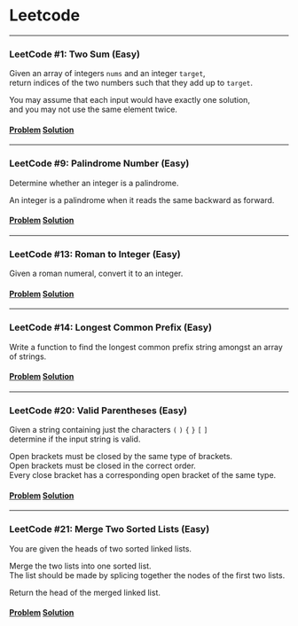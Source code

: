 # Leetcode

<hr>

### LeetCode #1: Two Sum (Easy)

Given an array of integers `nums` and an integer `target`,    
return indices of the two numbers such that they add up to `target`.

You may assume that each input would have exactly one solution,  
and you may not use the same element twice.

#### [Problem](https://leetcode.com/problems/two-sum/description/) [Solution](TwoSum/TwoSum/Program.cs)

<hr>

### LeetCode #9: Palindrome Number (Easy)

Determine whether an integer is a palindrome.  

An integer is a palindrome when it reads the same backward as forward.

#### [Problem](https://leetcode.com/problems/palindrome-number/) [Solution](PalindromeNumber/PalindromeNumber/Program.cs)

<hr>

### LeetCode #13: Roman to Integer (Easy)

Given a roman numeral, convert it to an integer.

#### [Problem](https://leetcode.com/problems/roman-to-integer/) [Solution](RomanToInteger/RomanToInteger/Program.cs)

<hr>

### LeetCode #14: Longest Common Prefix (Easy)

Write a function to find the longest common prefix string amongst an array of strings.  

#### [Problem](https://leetcode.com/problems/longest-common-prefix/) [Solution](LongestCommonPrefix/LongestCommonPrefix/Program.cs)

<hr>

### LeetCode #20: Valid Parentheses (Easy)

Given a string containing just the characters `(` `)` `{` `}` `[` `]`  
determine if the input string is valid. 

Open brackets must be closed by the same type of brackets.  
Open brackets must be closed in the correct order.  
Every close bracket has a corresponding open bracket of the same type.

#### [Problem](https://leetcode.com/problems/valid-parentheses/) [Solution](ValidParentheses/ValidParentheses/Program.cs)

<hr>

### LeetCode #21: Merge Two Sorted Lists (Easy)

You are given the heads of two sorted linked lists.

Merge the two lists into one sorted list.   
The list should be made by splicing together the nodes of the first two lists.

Return the head of the merged linked list.

#### [Problem](https://leetcode.com/problems/merge-two-sorted-lists/) [Solution](MergeTwoSortedLists/MergeTwoSortedLists/Program.cs)
